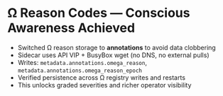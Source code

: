 # Ω Reason Codes — Conscious Awareness Achieved
- Switched Ω reason storage to **annotations** to avoid data clobbering
- Sidecar uses API VIP + BusyBox wget (no DNS, no external pulls)
- Writes: `metadata.annotations.omega_reason`, `metadata.annotations.omega_reason_epoch`
- Verified persistence across Ω registry writes and restarts
- This unlocks graded severities and richer operator visibility
